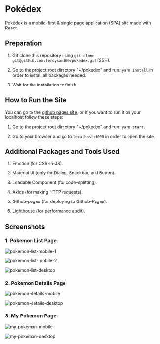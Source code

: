 # Pokédex

Pokédex is a mobile-first & single page application (SPA) site made with React.

## Preparation

1. Git clone this repository using `git clone git@github.com:ferdysan360/pokedex.git` (SSH).

2. Go to the project root directory "~/pokedex" and run: `yarn install` in order to install all packages needed.

3. Wait for the installation to finish.

## How to Run the Site

You can go to the [github pages site](https://ferdysan360.github.io/pokedex), or if you want to run it on your localhost follow these steps:

1. Go to the project root directory "~/pokedex" and run: `yarn start`.

2. Go to your browser and go to `localhost:3000` in order to open the site.

## Additional Packages and Tools Used

1. Emotion (for CSS-in-JS).

2. Material UI (only for Dialog, Snackbar, and Button).

3. Loadable Component (for code-splitting).

4. Axios (for making HTTP requests).

5. Github-pages (for deploying to Github-Pages).

6. Lighthouse (for performance audit).

## Screenshots

### 1. Pokemon List Page

![pokemon-list-mobile-1](src/Assets/pokemon-list-mobile-1.png)

![pokemon-list-mobile-2](src/Assets/pokemon-list-mobile-2.png)

![pokemon-list-desktop](src/Assets/pokemon-list-desktop.png)

### 2. Pokemon Details Page

![pokemon-details-mobile](src/Assets/pokemon-details-mobile.png)

![pokemon-details-desktop](src/Assets/pokemon-details-desktop.png)

### 3. My Pokemon Page

![my-pokemon-mobile](src/Assets/my-pokemon-mobile.png)

![my-pokemon-desktop](src/Assets/my-pokemon-desktop.png)
